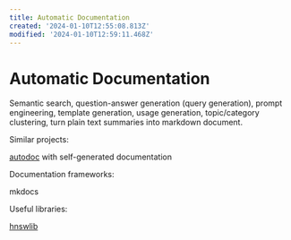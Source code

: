 ```yaml
---
title: Automatic Documentation
created: '2024-01-10T12:55:08.813Z'
modified: '2024-01-10T12:59:11.468Z'
---
```


# Automatic Documentation

Semantic search, question-answer generation (query generation), prompt engineering, template generation, usage generation, topic/category clustering, turn plain text summaries into markdown document.

Similar projects:

[autodoc](https://github.com/context-labs/autodoc) with self-generated documentation

Documentation frameworks:

mkdocs

Useful libraries:

[hnswlib](https://github.com/nmslib/hnswlib)
